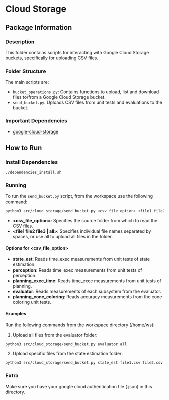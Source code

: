 # Cloud Storage

## Package Information

### Description

This folder contains scripts for interacting with Google Cloud Storage buckets, specifically for uploading CSV files. 

### Folder Structure

The main scripts are:

- `bucket_operations.py`: Contains functions to upload, list and download files to/from a Google Cloud Storage bucket.
- `send_bucket.py`: Uploads CSV files from unit tests and evaluations to the bucket.

### Important Dependencies

- [google-cloud-storage](https://pypi.org/project/google-cloud-storage/)

## How to Run

### Install Dependencies

```sh
./dependencies_install.sh
```
### Running

To run the `send_bucket.py` script, from the workspace use the following command:

```sh
python3 src/cloud_storage/send_bucket.py <csv_file_option> <file1 file2 file3 | all>
```

 - **<csv_file_option>**: Specifies the source folder from which to read the CSV files.
 - **<file1 file2 file3 | all>**: Specifies individual file names separated by spaces, or use all to upload all files in the folder.


#### Options for **<csv_file_option>**
 - **state_est**: Reads time_exec measurements from unit tests of state estimation.
 - **perception**: Reads time_exec measurements from unit tests of perception.
 - **planning_exec_time**: Reads time_exec measurements from unit tests of planning.
 - **evaluator**: Reads measurements of each subsystem from the evaluator.
 - **planning_cone_coloring**: Reads accuracy measurements from the cone coloring unit tests.

#### Examples

Run the following commands from the workspace directory (/home/ws):

1. Upload all files from the evaluator folder:

```sh
python3 src/cloud_storage/send_bucket.py evaluator all
```

2. Upload specific files from the state estimation folder:

```sh
python3 src/cloud_storage/send_bucket.py state_est file1.csv file2.csv
```

### Extra

Make sure you have your google cloud authentication file (.json) in this directory.